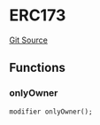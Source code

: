 # ERC173
[Git Source](https://github.com/thrackle-io/rules-protocol/blob/b3877670eae43a9723081d42c4401502ebd5b9f6/src/diamond/implementations/ERC173/ERC173.sol)


## Functions
### onlyOwner


```solidity
modifier onlyOwner();
```

